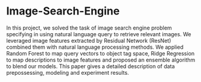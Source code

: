 # Image-Search-Engine
In this project, we solved the task of image search engine problem specifying in using natural language query to retrieve relevant images. We leveraged image features extracted by Residual Network (ResNet) combined them with natural language processing methods. We applied Random Forest to map query vectors to object tag space, Ridge Regression to map descriptions to image features and proposed an ensemble algorithm to blend our models. This paper gives a detailed description of data prepossessing, modeling and experiment results.

